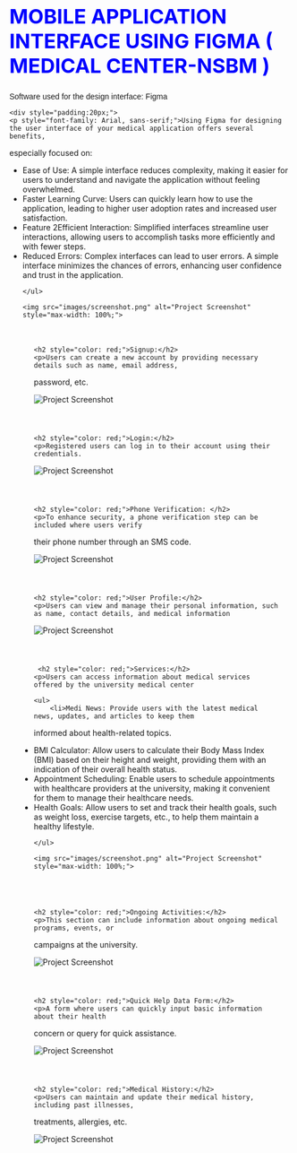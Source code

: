 <!DOCTYPE html>
<html>
<head>
    <title>MOBILE APPLICATION INTERFACE USING FIGMA ( MEDICAL CENTER-NSBM )</title>
</head>
<body>
    <h1 style="color: blue; font-size: 36px;">MOBILE APPLICATION INTERFACE USING FIGMA ( MEDICAL CENTER-NSBM )</h1>
    <p style="font-family: Arial, sans-serif;">Software used for the design interface: Figma</p>

    <div style="padding:20px;">
    <p style="font-family: Arial, sans-serif;">Using Figma for designing the user interface of your medical application offers several benefits, 
especially focused on:
</p>
    <ul>
        <li>Ease of Use: A simple interface reduces complexity, making it easier for users to understand and 
navigate the application without feeling overwhelmed.</li>
        
<li>Faster Learning Curve: Users can quickly learn how to use the application, leading to higher user 
adoption rates and increased user satisfaction.</li>

<li>Feature 2Efficient Interaction: Simplified interfaces streamline user interactions, allowing users to 
accomplish tasks more efficiently and with fewer steps.</li>

<li>Reduced Errors: Complex interfaces can lead to user errors. A simple interface minimizes the 
chances of errors, enhancing user confidence and trust in the application.
</li>

    </ul>

    <img src="images/screenshot.png" alt="Project Screenshot" style="max-width: 100%;">

</div>


<div style="padding:20px;">

    <h2 style="color: red;">Signup:</h2>
    <p>Users can create a new account by providing necessary details such as name, email address, 
password, etc.
</p>

<img src="images/screenshot.png" alt="Project Screenshot" style="max-width: 100%;">
    

</div>




<div style="padding:20px;">

    <h2 style="color: red;">Login:</h2>
    <p>Registered users can log in to their account using their credentials.

</p>

<img src="images/screenshot.png" alt="Project Screenshot" style="max-width: 100%;">
    

</div>





<div style="padding:20px;">

    <h2 style="color: red;">Phone Verification: </h2>
    <p>To enhance security, a phone verification step can be included where users verify 
their phone number through an SMS code.

</p>

<img src="images/screenshot.png" alt="Project Screenshot" style="max-width: 100%;">
    

</div>






<div style="padding:20px;">

    <h2 style="color: red;">User Profile:</h2>
    <p>Users can view and manage their personal information, such as name, contact details, and medical information
</p>

<img src="images/screenshot.png" alt="Project Screenshot" style="max-width: 100%;">
    

</div>



<div style="padding:20px;">

     <h2 style="color: red;">Services:</h2>
    <p>Users can access information about medical services offered by the university medical center
</p>

    <ul>
        <li>Medi News: Provide users with the latest medical news, updates, and articles to keep them 
informed about health-related topics.</li>
        
<li>BMI Calculator: Allow users to calculate their Body Mass Index (BMI) based on their height and 
weight, providing them with an indication of their overall health status.
</li>

<li>Appointment Scheduling: Enable users to schedule appointments with healthcare providers at 
the university, making it convenient for them to manage their healthcare needs.</li>

<li>Health Goals: Allow users to set and track their health goals, such as weight loss, exercise 
targets, etc., to help them maintain a healthy lifestyle.

</li>

    </ul>

    <img src="images/screenshot.png" alt="Project Screenshot" style="max-width: 100%;">

</div>





<div style="padding:20px;">

    <h2 style="color: red;">Ongoing Activities:</h2>
    <p>This section can include information about ongoing medical programs, events, or 
campaigns at the university.

</p>

<img src="images/screenshot.png" alt="Project Screenshot" style="max-width: 100%;">
    

</div>



<div style="padding:20px;">

    <h2 style="color: red;">Quick Help Data Form:</h2>
    <p>A form where users can quickly input basic information about their health 
concern or query for quick assistance.


</p>

<img src="images/screenshot.png" alt="Project Screenshot" style="max-width: 100%;">
    

</div>



<div style="padding:20px;">

    <h2 style="color: red;">Medical History:</h2>
    <p>Users can maintain and update their medical history, including past illnesses, 
treatments, allergies, etc.

</p>

<img src="images/screenshot.png" alt="Project Screenshot" style="max-width: 100%;">
    

</div>









</body>
</html>

